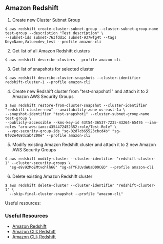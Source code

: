 ## Amazon Redshift

1. Create new Cluster Subnet Group
```
$ aws redshift create-cluster-subnet-group --cluster-subnet-group-name test-group --description "Test description" \
--subnet-ids subnet-763fdd1c subnet-937wfg4t --tags Key=Name,Value=dev_test --profile amazon-cli
```

2. Get list of all Amazon Redshift clusters 
```
$ aws redshift describe-clusters --profile amazon-cli
```

3. Get list of snapshots for selected cluster
```
$ aws redshift describe-cluster-snapshots --cluster-identifier redshift-cluster-1 --profile amazon-cli
```

4. Create new Redshift cluster from "test-snapshot1" and attach it to 2 Amazon AWS Security Groups
```
$ aws redshift restore-from-cluster-snapshot --cluster-identifier "redshift-cluster-new" --availability-zone us-east-1a \
--snapshot-identifier "test-snapshot1" --cluster-subnet-group-name test-group \
--publicly-accessible --kms-key-id 43t54-36537-7235-43264-65476 --iam-roles "arn:aws:iam::4354472452352:role/Test-Role" \
 --vpc-security-group-ids "sg-02d7cb65523cbcd4b" "sg-0f02e468dcab4200e" --profile amazon-cli
```

5. Modify existing Amazon Redshift cluster and attach it to 2 new Amazon AWS Security Groups
```
$ aws redshift modify-cluster --cluster-identifier "redshift-cluster-1" --cluster-security-groups \
  "sg-e9v92MoEMtvohlh6G" "sg-aTYFJUvdWUaD09CGD" --profile amazon-cli
```

6. Delete existing Amazon Redshift cluster
```
$ aws redshift delete-cluster --cluster-identifier "redshift-cluster-1" \
  --skip-final-cluster-snapshot --profile "amazon-cli"
```

Useful resources:
### Useful Resources
* [Amazon Redshift](https://aws.amazon.com/redshift/)
* [Amazon CLI: Redshift](https://docs.aws.amazon.com/cli/latest/reference/redshift/index.html)
* [Amazon CLI: Redshift](https://docs.aws.amazon.com/redshift/latest/mgmt/getting-started-cli.html)

